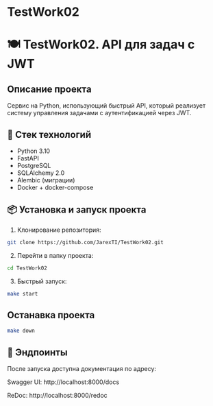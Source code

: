 # TestWork02

# 🍽️ TestWork02. API для задач с JWT

Описание проекта
---
Сервис на Python, использующий быстрый API, который реализует систему управления задачами с аутентификацией через JWT.

🚀 Стек технологий
---
- Python 3.10
- FastAPI
- PostgreSQL
- SQLAlchemy 2.0
- Alembic (миграции)
- Docker + docker-compose

📦 Установка и запуск проекта
---
1. Клонирование репозитория:
```bash
git clone https://github.com/JarexTI/TestWork02.git
```
2. Перейти в папку проекта:
```bash
cd TestWork02
```
3. Быстрый запуск:
```bash
make start
```

Останавка проекта
---
```bash
make down
```

🔗 Эндпоинты
---
После запуска доступна документация по адресу:

Swagger UI: http://localhost:8000/docs

ReDoc: http://localhost:8000/redoc
